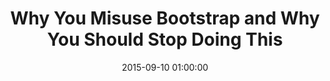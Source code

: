 ---
title:      Why You Misuse Bootstrap and Why You Should Stop Doing This
date:       2015-09-10 01:00:00
summary:    When starting a new project, there is always a need to find an appropriate way to scaffold the front-end, which usually means choosing the framework. In my opinion, a common mistake is to use Twitter Bootstrap as a base for almost every project. Why?
image: /img/project.jpg
categories: CSS Bootstrap rant
external_page: http://10clouds.com
external_page_name: 10Clouds
external_page_link: http://10clouds.com/blog/why-you-misuse-bootstrap-and-why-you-should-stop-doing-this/
---